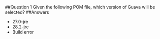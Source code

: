 ##Question 1
Given the following POM file, which version of Guava will be selected?
##Answers
* 27.0-jre
* 28.2-jre 
* Build error
